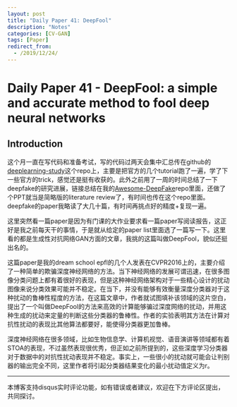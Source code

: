 ```yaml
---
layout: post
title: "Daily Paper 41: DeepFool"
description: "Notes"
categories: [CV-GAN]
tags: [Paper]
redirect_from:
  - /2019/12/24/
---
```


# Daily Paper 41 - DeepFool: a simple and accurate method to fool deep neural networks  

## Introduction  

这个月一直在写代码和准备考试，写的代码过两天会集中汇总传在github的[deeplearning-study](https://github.com/JustinYuu/Deeplearning-study)这个repo上，主要是把官方的几个tutorial跑了一遍，学了下一些官方的trick，感觉还是挺有收获的。此外之前用了一周的时间总结了一下deepfake的研究进展，链接总结在我的[Awesome-DeepFake](https://github.com/JustinYuu/Awesome-DeepFake)repo里面，还做了个PPT就当是简略版的literature review了，有时间也传在这个repo里面。deepfake的paper我略读了大几十篇，有时间再挑点好的精度+复现一遍。  

这里突然看一篇paper是因为有门课的大作业要求看一篇paper写阅读报告，这正好是我之前每天干的事情，于是就从给定的paper list里面选了一篇写一下。这里看的都是生成性对抗网络GAN方面的文章，我挑的这篇叫做DeepFool，貌似还挺出名的。  

这篇paper是我的dream school epfl的几个人发表在CVPR2016上的，主要介绍了一种简单的欺骗深度神经网络的方法。当下神经网络的发展可谓迅速，在很多图像分类问题上都有着很好的表现，但是这种神经网络架构对于一些精心设计的扰动图像来说分类效果可能并不稳定。在当下，并没有能够有效衡量深度分类器对于这种扰动的鲁棒性程度的方法，在这篇文章中，作者就试图填补该领域的这片空白，提出了一个叫做DeepFool的方法来高效的计算能够骗过深度网络的扰动，并用这种生成的扰动来定量的判断这些分类器的鲁棒性。作者的实验表明其方法在计算对抗性扰动的表现比其他算法都要好，能使得分类器更加鲁棒。  

深度神经网络在很多领域，比如生物信息学、计算机视觉、语音演讲等领域都有着STOA的表现，不过虽然表现很优秀，但正如之前所提到的，这些深度学习分类器对于数据中的对抗性扰动表现并不稳定。事实上，一些很小的扰动就可能会让判别器的输出完全不同，这里作者将引起分类器结果变化的最小扰动值定义为r。


---
本博客支持disqus实时评论功能，如有错误或者建议，欢迎在下方评论区提出，共同探讨。  
